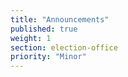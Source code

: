 ```yaml
---
title: "Announcements"
published: true
weight: 1
section: election-office
priority: "Minor"
---
```


